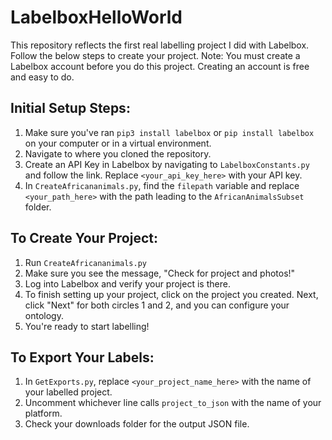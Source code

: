 # LabelboxHelloWorld

This repository reflects the first real labelling project I did with Labelbox. Follow the below steps to create your project.
Note: You must create a Labelbox account before you do this project. Creating an account is free and easy to do.

## Initial Setup Steps:

1. Make sure you've ran ``pip3 install labelbox`` or ``pip install labelbox`` on your computer or in a virtual environment.
2. Navigate to where you cloned the repository.
3. Create an API Key in Labelbox by navigating to ``LabelboxConstants.py`` and follow the link. Replace ``<your_api_key_here>`` with your API key.
4. In ``CreateAfricananimals.py``, find the ``filepath`` variable and replace ``<your_path_here>`` with the path leading to the ``AfricanAnimalsSubset`` folder.

## To Create Your Project:

1. Run ``CreateAfricananimals.py``
2. Make sure you see the message, "Check for project and photos!"
3. Log into Labelbox and verify your project is there.
4. To finish setting up your project, click on the project you created. Next, click "Next" for both circles 1 and 2, and you can configure your ontology.
5. You're ready to start labelling!

## To Export Your Labels:

1. In ``GetExports.py``, replace ``<your_project_name_here>`` with the name of your labelled project.
2. Uncomment whichever line calls ``project_to_json`` with the name of your platform.
3. Check your downloads folder for the output JSON file.
